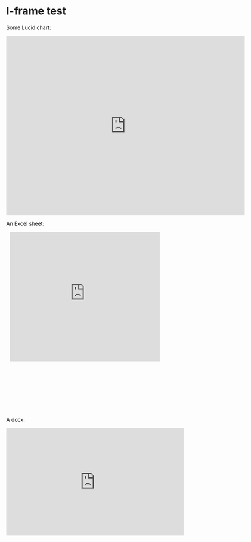 # I-frame test

Some Lucid chart:

<iframe allowfullscreen frameborder="0" style="width:640px; height:480px" src="https://lucid.app/documents/embedded/236b1b6e-4d9d-4015-a3a2-e3b43abd0a5c" id="B7~soPs0jGMA"></iframe>

An Excel sheet:

<div style="width: 640px; height: 480px; margin: 10px; position: relative;"><iframe width="402" height="346" frameborder="0" scrolling="no" src="https://onedrive.live.com/embed?resid=3807318B095F1819%2132923&authkey=%21APSFTNWauFN7pkA&em=2&wdAllowInteractivity=False&wdHideGridlines=True&wdHideHeaders=True&wdDownloadButton=True&wdInConfigurator=True&wdInConfigurator=True"></iframe></div>

A docx:

<iframe src="https://onedrive.live.com/embed?resid=3807318B095F1819%2132925&amp;authkey=!AE0k7p1UJ6xWepg&amp;em=2" width="476px" height="288px" frameborder="0">This is an embedded <a target="_blank" href="https://office.com">Microsoft Office</a> document, powered by <a target="_blank" href="https://office.com/webapps">Office</a>.</iframe>
